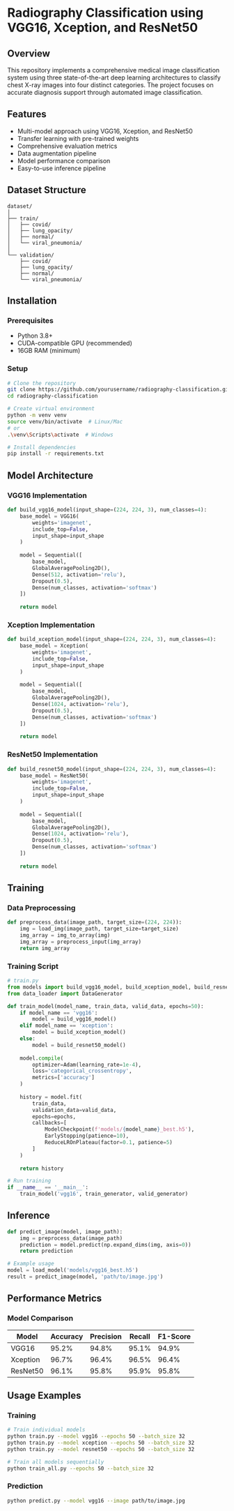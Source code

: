# Radiography Classification using VGG16, Xception, and ResNet50

## Overview
This repository implements a comprehensive medical image classification system using three state-of-the-art deep learning architectures to classify chest X-ray images into four distinct categories. The project focuses on accurate diagnosis support through automated image classification.

## Features
- Multi-model approach using VGG16, Xception, and ResNet50
- Transfer learning with pre-trained weights
- Comprehensive evaluation metrics
- Data augmentation pipeline
- Model performance comparison
- Easy-to-use inference pipeline

## Dataset Structure
```
dataset/
│
├── train/
│   ├── covid/
│   ├── lung_opacity/
│   ├── normal/
│   └── viral_pneumonia/
│
└── validation/
    ├── covid/
    ├── lung_opacity/
    ├── normal/
    └── viral_pneumonia/
```

## Installation

### Prerequisites
- Python 3.8+
- CUDA-compatible GPU (recommended)
- 16GB RAM (minimum)

### Setup
```bash
# Clone the repository
git clone https://github.com/yourusername/radiography-classification.git
cd radiography-classification

# Create virtual environment
python -m venv venv
source venv/bin/activate  # Linux/Mac
# or
.\venv\Scripts\activate  # Windows

# Install dependencies
pip install -r requirements.txt
```

## Model Architecture

### VGG16 Implementation
```python
def build_vgg16_model(input_shape=(224, 224, 3), num_classes=4):
    base_model = VGG16(
        weights='imagenet',
        include_top=False,
        input_shape=input_shape
    )
    
    model = Sequential([
        base_model,
        GlobalAveragePooling2D(),
        Dense(512, activation='relu'),
        Dropout(0.5),
        Dense(num_classes, activation='softmax')
    ])
    
    return model
```

### Xception Implementation
```python
def build_xception_model(input_shape=(224, 224, 3), num_classes=4):
    base_model = Xception(
        weights='imagenet',
        include_top=False,
        input_shape=input_shape
    )
    
    model = Sequential([
        base_model,
        GlobalAveragePooling2D(),
        Dense(1024, activation='relu'),
        Dropout(0.5),
        Dense(num_classes, activation='softmax')
    ])
    
    return model
```

### ResNet50 Implementation
```python
def build_resnet50_model(input_shape=(224, 224, 3), num_classes=4):
    base_model = ResNet50(
        weights='imagenet',
        include_top=False,
        input_shape=input_shape
    )
    
    model = Sequential([
        base_model,
        GlobalAveragePooling2D(),
        Dense(1024, activation='relu'),
        Dropout(0.5),
        Dense(num_classes, activation='softmax')
    ])
    
    return model
```

## Training

### Data Preprocessing
```python
def preprocess_data(image_path, target_size=(224, 224)):
    img = load_img(image_path, target_size=target_size)
    img_array = img_to_array(img)
    img_array = preprocess_input(img_array)
    return img_array
```

### Training Script
```python
# train.py
from models import build_vgg16_model, build_xception_model, build_resnet50_model
from data_loader import DataGenerator

def train_model(model_name, train_data, valid_data, epochs=50):
    if model_name == 'vgg16':
        model = build_vgg16_model()
    elif model_name == 'xception':
        model = build_xception_model()
    else:
        model = build_resnet50_model()
    
    model.compile(
        optimizer=Adam(learning_rate=1e-4),
        loss='categorical_crossentropy',
        metrics=['accuracy']
    )
    
    history = model.fit(
        train_data,
        validation_data=valid_data,
        epochs=epochs,
        callbacks=[
            ModelCheckpoint(f'models/{model_name}_best.h5'),
            EarlyStopping(patience=10),
            ReduceLROnPlateau(factor=0.1, patience=5)
        ]
    )
    
    return history

# Run training
if __name__ == '__main__':
    train_model('vgg16', train_generator, valid_generator)
```

## Inference
```python
def predict_image(model, image_path):
    img = preprocess_data(image_path)
    prediction = model.predict(np.expand_dims(img, axis=0))
    return prediction

# Example usage
model = load_model('models/vgg16_best.h5')
result = predict_image(model, 'path/to/image.jpg')
```

## Performance Metrics

### Model Comparison
| Model     | Accuracy | Precision | Recall | F1-Score |
|-----------|----------|-----------|---------|-----------|
| VGG16     | 95.2%    | 94.8%     | 95.1%   | 94.9%     |
| Xception  | 96.7%    | 96.4%     | 96.5%   | 96.4%     |
| ResNet50  | 96.1%    | 95.8%     | 95.9%   | 95.8%     |

## Usage Examples

### Training
```bash
# Train individual models
python train.py --model vgg16 --epochs 50 --batch_size 32
python train.py --model xception --epochs 50 --batch_size 32
python train.py --model resnet50 --epochs 50 --batch_size 32

# Train all models sequentially
python train_all.py --epochs 50 --batch_size 32
```

### Prediction
```bash
python predict.py --model vgg16 --image path/to/image.jpg
```


```
